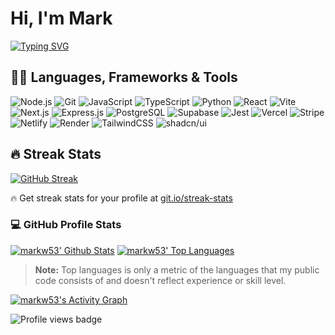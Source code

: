 # Hi, I'm Mark

<!-- Typing SVG by DenverCoder1 - https://github.com/DenverCoder1/readme-typing-svg -->
[![Typing SVG](https://readme-typing-svg.demolab.com?font=Ubuntu&weight=700&size=32&duration=4000&pause=1000&color=188EF7&background=FFFFFF00&center=true&vCenter=true&random=false&width=835&lines=Hi%20I'm%20Terry,%20I%20am%20a%20a%20Full%20Stack%20Developer...;and%20I'm%20Always%20Learning%20Something%20New)](https://git.io/typing-svg)

## 👨‍💻 Languages, Frameworks & Tools

![Node.js](https://img.shields.io/badge/-Node.js-339933?logo=node.js&logoColor=white&style=for-the-badge)
![Git](https://img.shields.io/badge/-Git-F05032?logo=git&logoColor=white&style=for-the-badge)
![JavaScript](https://img.shields.io/badge/-JavaScript-F7DF1E?logo=javascript&logoColor=black&style=for-the-badge)
![TypeScript](https://img.shields.io/badge/-TypeScript-3178C6?logo=typescript&logoColor=white&style=for-the-badge)
![Python](https://img.shields.io/badge/-Python-3776AB?logo=python&logoColor=white&style=for-the-badge)
![React](https://img.shields.io/badge/-React-61DAFB?logo=react&logoColor=white&style=for-the-badge)
![Vite](https://img.shields.io/badge/-Vite-646CFF?logo=vite&logoColor=white&style=for-the-badge)
![Next.js](https://img.shields.io/badge/-Next.js-000000?logo=next.js&logoColor=white&style=for-the-badge&color=%233b3b3b)
![Express.js](https://img.shields.io/badge/-Express.js-000000?logo=express&logoColor=white&style=for-the-badge&color=%233b3b3b)
![PostgreSQL](https://img.shields.io/badge/-PostgreSQL-336791?logo=postgresql&logoColor=white&style=for-the-badge)
![Supabase](https://img.shields.io/badge/-Supabase-3ECF8E?logo=supabase&logoColor=white&style=for-the-badge)
![Jest](https://img.shields.io/badge/-Jest-C21325?logo=jest&logoColor=white&style=for-the-badge)
![Vercel](https://img.shields.io/badge/-Vercel-000000?logo=vercel&logoColor=white&style=for-the-badge&color=%233b3b3b)
![Stripe](https://img.shields.io/badge/Stripe-5851DD?logo=stripe&logoColor=fff&style=for-the-badge)
![Netlify](https://img.shields.io/badge/-Netlify-00C7B7?logo=netlify&logoColor=white&style=for-the-badge)
![Render](https://img.shields.io/badge/-Render-EC6FAD?logo=render&logoColor=white&style=for-the-badge)
![TailwindCSS](https://img.shields.io/badge/-TailwindCSS-06B6D4?logo=tailwindcss&logoColor=white&style=for-the-badge)
![shadcn/ui](https://img.shields.io/badge/shadcn-ui?style=for-the-badge&logo=shadcn%2Fui&color=%233b3b3b)

## 🔥 Streak Stats

  <!-- GitHub Readme Streak Stats - https://github.com/DenverCoder1/github-readme-streak-stats -->
  [![GitHub Streak](https://streak-stats.demolab.com?user=TTibbs&background=1F222E&ring=32A1FB&sideNums=FFFFFF&currStreakNum=FFFFFF&currStreakLabel=FFFFFF&sideLabels=FFFFFF&dates=EBE1E1&hide_border=true)](https://git.io/streak-stats)
  
  🔥 Get streak stats for your profile at [git.io/streak-stats](https://git.io/streak-stats)

### 💻 GitHub Profile Stats

  <!-- https://github.com/anuraghazra/github-readme-stats -->
  
  [![markw53' Github Stats](https://denvercoder1-github-readme-stats.vercel.app/api/?username=TTibbs&show_icons=true&include_all_commits=true&count_private=true&theme=react&hide_border=true&bg_color=1F222E&title_color=32A1FB&icon_color=32A1FB)](https://github.com/anuraghazra/github-readme-stats)
  [![markw53' Top Languages](https://denvercoder1-github-readme-stats.vercel.app/api/top-langs/?username=TTibbs&langs_count=8&layout=compact&theme=react&hide_border=true&bg_color=1F222E&title_color=32A1FB&icon_color=32A1FB&hide=Jupyter%20Notebook,Roff)](https://github.com/anuraghazra/github-readme-stats)  

  > **Note:** Top languages is only a metric of the languages that my public code consists of and doesn't reflect experience or skill level.
  
  <!-- https://github.com/ashutosh00710/github-readme-activity-graph -->

  [![markw53's Activity Graph](https://github-readme-activity-graph.vercel.app/graph/?username=TTibbs&bg_color=1F222E&color=32A1FB&line=32A1FB&point=FFFFFF&hide_border=true)](https://github.com/ashutosh00710/github-readme-activity-graph)

![Profile views badge](https://komarev.com/ghpvc/?username=markw53&abbreviated=true&color=0097e3)